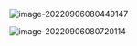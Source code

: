 ![image-20220906080449147](https://wangleidetuchuang.oss-cn-beijing.aliyuncs.com/img/image-20220906080449147.png)

![image-20220906080720114](https://wangleidetuchuang.oss-cn-beijing.aliyuncs.com/img/image-20220906080720114.png)